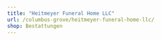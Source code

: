 ```yaml
---
title: "Heitmeyer Funeral Home LLC"
url: /columbus-grove/heitmeyer-funeral-home-llc/
shop: Bestattungen
---
```


